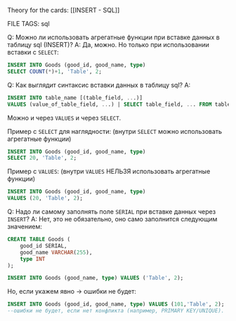 
Theory for the cards: [[INSERT - SQL]]

FILE TAGS: sql

Q: Можно ли использовать агрегатные функции при вставке данных в таблицу sql (INSERT)?
A: Да, можно. Но только при использовании вставки с `SELECT`:
```sql
INSERT INTO Goods (good_id, good_name, type)
SELECT COUNT(*)+1, 'Table', 2;
```
<!--ID: 1758969018951-->


Q: Как выглядит синтаксис вставки данных в таблицу sql?
A:   
```sql
INSERT INTO table_name [(table_field, ...)]
VALUES (value_of_table_field, ...) | SELECT table_field, ... FROM table_name ...
```
	
Можно и через `VALUES` и через `SELECT`.
	
Пример с `SELECT` для наглядности: (внутри `SELECT` можно использовать агрегатные функции)
	
```sql
INSERT INTO Goods (good_id, good_name, type)
SELECT 20, 'Table', 2;
```
	
Пример с `VALUES`: (внутри `VALUES` НЕЛЬЗЯ использовать агрегатные функции)
	
```sql
INSERT INTO Goods (good_id, good_name, type)
VALUES (20, 'Table', 2);
```
<!--ID: 1758969106274-->

Q: Надо ли самому заполнять поле `SERIAL` при вставке данных через `INSERT`?
A: Нет, это не обязательно, оно само заполнится следующим значением:
```sql
CREATE TABLE Goods (
	good_id SERIAL,
	good_name VARCHAR(255),
	type INT
);
```
	
```sql
INSERT INTO Goods (good_name, type) VALUES ('Table', 2);
```
	
Но, если укажем явно -> ошибки не будет:
 ```sql
 INSERT INTO Goods (good_id, good_name, type) VALUES (101,'Table', 2);
--ошибки не будет, если нет конфликта (например, PRIMARY KEY/UNIQUE).
 ```
<!--ID: 1759599237757-->

